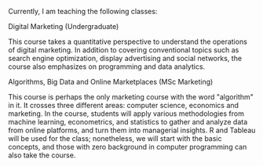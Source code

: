 Currently, I am teaching the following classes:

<a href="https://ximarketing.github.io/class/DM/index.html" style="text-decoration: none">Digital Marketing</a> (Undergraduate)

This course takes a quantitative perspective to understand the operations of digital marketing. In addition to covering conventional topics such as search engine optimization, display advertising and social networks, the course also emphasizes on programming and data analytics. 

<a href="https://ximarketing.github.io/class/ABOM/index.html" style="text-decoration: none">Algorithms, Big Data and Online Marketplaces</a> (MSc Marketing)

This course is perhaps the only marketing course with the word "algorithm" in it. It crosses three different areas: computer science, economics and marketing. In the course, students will apply various methodologies from machine learning, econometrics, and statistics to gather and analyze data from online platforms, and turn them into managerial insights. R and Tableau will be used for the class; nonetheless, we will start with the basic concepts, and those with zero background in computer programming can also take the course.
